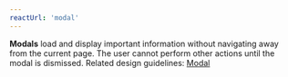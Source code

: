 ```yaml
---
reactUrl: 'modal'
---
```

**Modals** load and display important information without navigating away from the current page. The user cannot perform other actions until the modal is dismissed. Related design guidelines: [Modal](design-guidelines/usage-and-behavior/modal)

